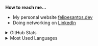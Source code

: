 **How to reach me...**
- My personal website [felipesantos.dev](https://felipesantos.dev)
- Doing networking on [LinkedIn](https://www.linkedin.com/in/felipe-snts-rocha/)

<details>
  <summary>GitHub Stats</summary>
  <img align="left" alt="Felipe's GitHub Stats" src="https://github-readme-stats.vercel.app/api?username=felipesntr&show_icons=true&hide_border=true" />
</details>
<details>
  <summary>Most Used Languages</summary>
  <img align="left" alt="Felipe's GitHub Top Languages" src="https://github-readme-stats.vercel.app/api/top-langs/?username=felipesntr&hide_border=true" />
</details>
